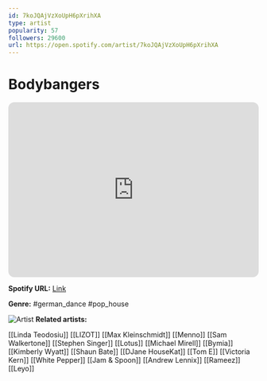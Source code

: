 ```yaml
---
id: 7koJQAjVzXoUpH6pXrihXA
type: artist
popularity: 57
followers: 29600
url: https://open.spotify.com/artist/7koJQAjVzXoUpH6pXrihXA
---
```

# Bodybangers

<iframe style="border-radius:12px" src="https://open.spotify.com/embed/artist/7koJQAjVzXoUpH6pXrihXA" width="100%" height="352" frameBorder="0" allowfullscreen="" allow="autoplay; clipboard-write; encrypted-media; fullscreen; picture-in-picture" loading="lazy"></iframe>

**Spotify URL:** [Link](https://open.spotify.com/artist/7koJQAjVzXoUpH6pXrihXA)

**Genre:**  #german_dance #pop_house

![Artist](https://i.scdn.co/image/ab6761610000e5ebc0da8ed7d4bd76b8cec13dbc)
**Related artists:**

[[Linda Teodosiu]]
[[LIZOT]]
[[Max Kleinschmidt]]
[[Menno]]
[[Sam Walkertone]]
[[Stephen Singer]]
[[Lotus]]
[[Michael Mirell]]
[[Bymia]]
[[Kimberly Wyatt]]
[[Shaun Bate]]
[[DJane HouseKat]]
[[Tom E]]
[[Victoria Kern]]
[[White Pepper]]
[[Jam & Spoon]]
[[Andrew Lennix]]
[[Rameez]]
[[Leyo]]
